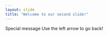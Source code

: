 ```yaml
---
layout: slide
title: "Welcome to our second slide!"
---
```

Special message
Use the left arrow to go back!
